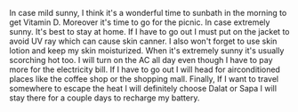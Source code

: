 In case mild sunny, I think it's a wonderful time to sunbath in the morning to get Vitamin D.
Moreover it's time to go for the picnic.
In case extremely sunny. It's best to stay at home. If I have to go out I must put on the jacket to avoid UV ray
which can cause skin canner. I also won't forget to use skin lotion and keep my skin moisturized.
When it's extremely sunny  it's usually scorching hot too. 
I will turn on the AC all day even though I have to pay more for the electricity bill.
If I have to go out I will head for airconditioned places like the coffee shop or the shopping mall. 
Finally, If I want to travel somewhere to escape the heat I will definitely choose Dalat or Sapa 
I will stay there for a couple days to recharge my battery.
